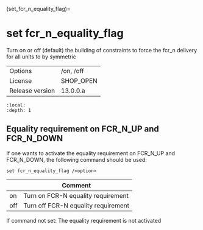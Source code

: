 (set_fcr_n_equality_flag)=
# set fcr_n_equality_flag
Turn on or off (default) the building of constraints to force the fcr_n delivery for all units to by symmetric

|   |   |
|---|---|
|Options|/on, /off|
|License|SHOP_OPEN|
|Release version|13.0.0.a|

```{contents}
:local:
:depth: 1
```

## Equality requirement on FCR_N_UP and FCR_N_DOWN
If one wants to activate the equality requirement on FCR_N_UP and FCR_N_DOWN, the following command should be used:
```
set fcr_n_equality_flag /<option>
```

|<option>|Comment|
|---|---|
|on|Turn on FCR-N equality requirement|
|off|Turn off FCR-N equality requirement|

If command not set: The equality requirement is not activated




